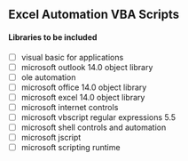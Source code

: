 ## Excel Automation VBA Scripts

#### Libraries to be included

- [ ] visual basic for applications
- [ ] microsoft outlook 14.0 object library
- [ ] ole automation
- [ ] microsoft office 14.0 object library
- [ ] microsoft excel 14.0 object library
- [ ] microsoft internet controls
- [ ] microsoft vbscript regular expressions 5.5
- [ ] microsoft shell controls and automation
- [ ] microsoft jscript
- [ ] microsoft scripting runtime
